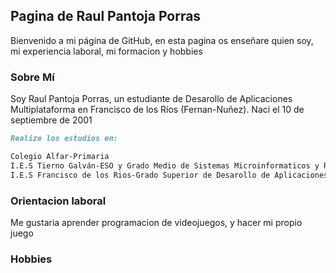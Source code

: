 ## Pagina de Raul Pantoja Porras
Bienvenido a mi página de GitHub, en esta pagina os enseñare quien soy, mi experiencia laboral, mi formacion y hobbies


### Sobre Mí

Soy Raul Pantoja Porras, un estudiante de Desarollo de Aplicaciones Multiplataforma en Francisco de los Ríos (Fernan-Nuñez). Naci el 10 de septiembre de 2001

```markdown
Realize los estudios en:

Colegio Alfar-Primaria
I.E.S Tierno Galván-ESO y Grado Medio de Sistemas Microinformaticos y Redes
I.E.S Francisco de los Rios-Grado Superior de Desarollo de Aplicaciones Multiplataforma

```


### Orientacion laboral

Me gustaria aprender programacion de videojuegos, y hacer mi propio juego

### Hobbies


